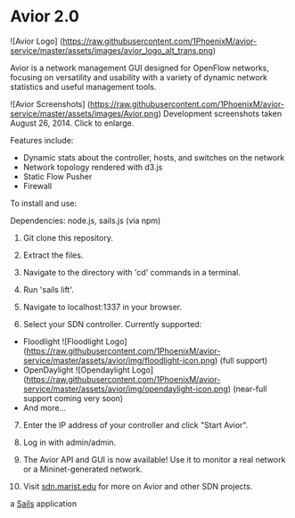 # Avior 2.0

![Avior Logo]
(https://raw.githubusercontent.com/1PhoenixM/avior-service/master/assets/images/avior_logo_alt_trans.png)

Avior is a network management GUI designed for OpenFlow networks, focusing on versatility and usability
with a variety of dynamic network statistics and useful management tools.

![Avior Screenshots]
(https://raw.githubusercontent.com/1PhoenixM/avior-service/master/assets/images/Avior.png)
Development screenshots taken August 26, 2014. Click to enlarge.

Features include:
  * Dynamic stats about the controller, hosts, and switches on the network
  * Network topology rendered with d3.js
  * Static Flow Pusher
  * Firewall

To install and use:

Dependencies: node.js, sails.js (via npm)

1. Git clone this repository. 

2. Extract the files. 

3. Navigate to the directory with 'cd' commands in a terminal.

4. Run 'sails lift'. 

5. Navigate to localhost:1337 in your browser. 

6. Select your SDN controller. Currently supported: 
  * Floodlight ![Floodlight Logo]
(https://raw.githubusercontent.com/1PhoenixM/avior-service/master/assets/avior/img/floodlight-icon.png) (full support)
  * OpenDaylight ![Opendaylight Logo]
(https://raw.githubusercontent.com/1PhoenixM/avior-service/master/assets/avior/img/opendaylight-icon.png) (near-full support coming very soon)
  * And more...
    
7. Enter the IP address of your controller and click "Start Avior". 

8. Log in with admin/admin. 

9. The Avior API and GUI is now available! Use it to monitor a real network or a Mininet-generated network.

10. Visit [sdn.marist.edu](http://sdn.marist.edu) for more on Avior and other SDN projects.

a [Sails](http://sailsjs.org) application